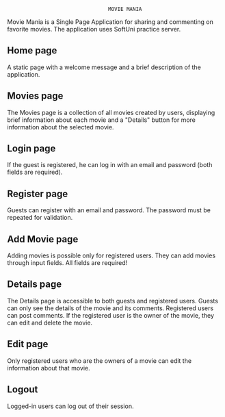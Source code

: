                                      MOVIE MANIA

  Movie Mania is a Single Page Application for sharing and commenting on favorite movies.
  The application uses SoftUni practice server.

## Home page

A static page with a welcome message and a brief description of the application.


## Movies page

The Movies page is a collection of all movies created by users, displaying brief information about each movie and a "Details" button for more information about the selected movie.


## Login page

If the guest is registered, he can log in with an email and password (both fields are required).


## Register page

Guests can register with an email and password. The password must be repeated for validation.


## Add Movie page

Adding movies is possible only for registered users. They can add movies through input fields. All fields are required! 



## Details page

The Details page is accessible to both guests and registered users. Guests can only see the details of the movie and its comments. Registered users can post comments. If the registered user is the owner of the movie, they can edit and delete the movie.


## Edit page

Only registered users who are the owners of a movie can edit the information about that movie.
 

## Logout

Logged-in users can log out of their session.
